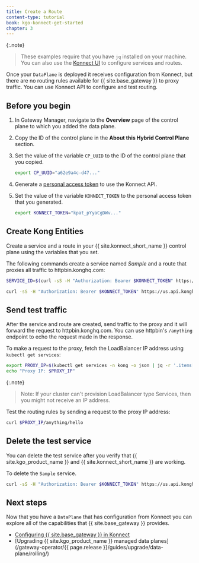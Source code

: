 ```yaml
---
title: Create a Route
content-type: tutorial
book: kgo-konnect-get-started
chapter: 3
---
```


{:.note}
> These examples require that you have `jq` installed on your machine. You can also use the [Konnect UI](https://cloud.konghq.com) to configure services and routes.

Once your `DataPlane` is deployed it receives configuration from Konnect, but there are no routing rules available for {{ site.base_gateway }} to proxy traffic. You can use Konnect API to configure and test routing.

## Before you begin

1. In Gateway Manager, navigate to the **Overview** page of the control plane to which you added the data plane.
1. Copy the ID of the control plane in the **About this Hybrid Control Plane** section.
1. Set the value of the variable `CP_UUID` to the ID of the control plane that you copied.

    ```bash
    export CP_UUID="a62e9a4c-d47..."
    ```

1. Generate a [personal access token](https://cloud.konghq.com/global/account/tokens) to use the Konnect API.
1. Set the value of the variable `KONNECT_TOKEN` to the personal access token that you generated.

    ```bash
    export KONNECT_TOKEN="kpat_pYyaCgDWv..."
    ```

## Create Kong Entities

Create a service and a route in your {{ site.konnect_short_name }} control plane using the variables that you set.

The following commands create a service named _Sample_ and a route that proxies all traffic to httpbin.konghq.com:

```bash
SERVICE_ID=$(curl -sS -H "Authorization: Bearer $KONNECT_TOKEN" https://us.api.konghq.com/v2/control-planes/$CP_UUID/core-entities/services -d name=Sample -d url=https://httpbin.konghq.com | jq -r .id)

curl -sS -H "Authorization: Bearer $KONNECT_TOKEN" https://us.api.konghq.com/v2/control-planes/$CP_UUID/core-entities/services/$SERVICE_ID/routes -d "paths[]=/"
```

## Send test traffic

After the service and route are created, send traffic to the proxy and it will forward the request to httpbin.konghq.com. You can use httpbin's `/anything` endpoint to echo the request made in the response.

To make a request to the proxy, fetch the LoadBalancer IP address using `kubectl get services`:

```bash
export PROXY_IP=$(kubectl get services -n kong -o json | jq -r '.items[] | .status.loadBalancer?|.ingress[]?|.ip')
echo "Proxy IP: $PROXY_IP"
```

{:.note}
> Note: If your cluster can't provision LoadBalancer type Services, then you might not receive an IP address.

Test the routing rules by sending a request to the proxy IP address:

```bash
curl $PROXY_IP/anything/hello
```

## Delete the test service

You can delete the test service after you verify that {{ site.kgo_product_name }} and {{ site.konnect_short_name }} are working.

To delete the `Sample` service.

```bash
curl -sS -H "Authorization: Bearer $KONNECT_TOKEN" https://us.api.konghq.com/v2/runtime-groups/$CP_UUID/core-entities/services/$SERVICE_ID -X DELETE
```

## Next steps

Now that you have a `DataPlane` that has configuration from Konnect you can explore all of the capabilities that {{ site.base_gateway }} provides.

* [Configuring {{ site.base_gateway }} in Konnect](/konnect/runtime-manager/configuration/)
* [Upgrading {{ site.kgo_product_name }} managed data planes](/gateway-operator/{{ page.release }}/guides/upgrade/data-plane/rolling/)

